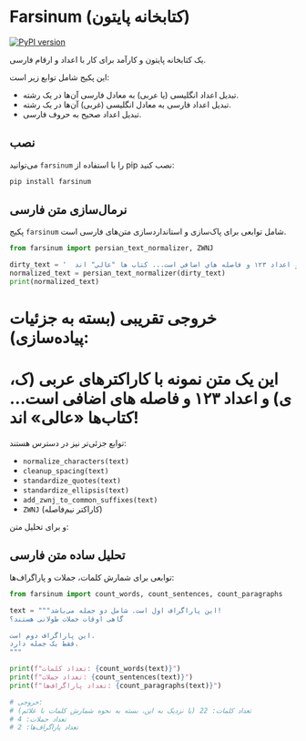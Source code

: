 # Farsinum (کتابخانه پایتون)

[![PyPI version](https://badge.fury.io/py/farsinum.svg)](https://badge.fury.io/py/farsinum)

<!-- بعد از انتشار در PyPI، لینک بالا فعال می‌شود -->
<!-- می‌توانید بج‌ها و اطلاعات بیشتری اضافه کنید -->

یک کتابخانه پایتون  و کارآمد برای کار با اعداد و ارقام فارسی.

این پکیج شامل توابع زیر است:
*   تبدیل اعداد انگلیسی (یا عربی) به معادل فارسی آن‌ها در یک رشته.
*   تبدیل اعداد فارسی به معادل انگلیسی (غربی) آن‌ها در یک رشته.
*   تبدیل اعداد صحیح به حروف فارسی.

## نصب

می‌توانید `farsinum` را با استفاده از pip نصب کنید:


```bash
pip install farsinum
```




## نرمال‌سازی متن فارسی

پکیج `farsinum` شامل توابعی برای پاک‌سازی و استانداردسازی متن‌های فارسی است.


```python
from farsinum import persian_text_normalizer, ZWNJ

dirty_text = '  اين يك متن نمونه با كاراكترهاي عربي (ك، ي) و اعداد ١٢٣ و فاصله هاي اضافي است... كتاب ها "عالي" اند!  '
normalized_text = persian_text_normalizer(dirty_text)
print(normalized_text)
```

# خروجی تقریبی (بسته به جزئیات پیاده‌سازی):
# این یک متن نمونه با کاراکترهای عربی (ک، ی) و اعداد ۱۲۳ و فاصله های اضافی است… کتاب‌ها «عالی» اند!



توابع جزئی‌تر نیز در دسترس هستند:
* `normalize_characters(text)`
* `cleanup_spacing(text)`
* `standardize_quotes(text)`
* `standardize_ellipsis(text)`
* `add_zwnj_to_common_suffixes(text)`
* `ZWNJ` (کاراکتر نیم‌فاصله)



و برای تحلیل متن:

## تحلیل ساده متن فارسی

توابعی برای شمارش کلمات، جملات و پاراگراف‌ها:


```python
from farsinum import count_words, count_sentences, count_paragraphs

text = """این پاراگراف اول است. شامل دو جمله می‌باشد!
گاهی اوقات جملات طولانی هستند؟

این پاراگراف دوم است.
فقط یک جمله دارد.
"""

print(f"تعداد کلمات: {count_words(text)}")
print(f"تعداد جملات: {count_sentences(text)}")
print(f"تعداد پاراگراف‌ها: {count_paragraphs(text)}")

# خروجی:
# تعداد کلمات: 22 (یا نزدیک به این، بسته به نحوه شمارش کلمات با علائم)
# تعداد جملات: 4
# تعداد پاراگراف‌ها: 2

